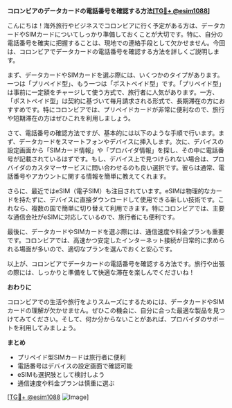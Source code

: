 **コロンビアのデータカードの電話番号を確認する方法[[TG💪+ @esim1088](https://t.me/s/esim1088)]**

こんにちは！海外旅行やビジネスでコロンビアに行く予定がある方は、データカードやSIMカードについてしっかり準備しておくことが大切です。特に、自分の電話番号を確実に把握することは、現地での連絡手段として欠かせません。今回は、コロンビアでデータカードの電話番号を確認する方法を詳しくご説明します。

まず、データカードやSIMカードを選ぶ際には、いくつかのタイプがあります。一つは「プリペイド型」、もう一つは「ポストペイド型」です。「プリペイド型」は事前に一定額をチャージして使う方式で、旅行者に人気があります。一方、「ポストペイド型」は契約に基づいて毎月請求される形式で、長期滞在の方におすすめです。特にコロンビアでは、プリペイドカードが非常に便利なので、旅行や短期滞在の方はぜひこれを利用しましょう。

さて、電話番号の確認方法ですが、基本的には以下のような手順で行います。まず、データカードをスマートフォンやデバイスに挿入します。次に、デバイスの設定画面から「SIMカード情報」や「プロバイダ情報」を探し、その中に電話番号が記載されているはずです。もし、デバイス上で見つけられない場合は、プロバイダのカスタマーサービスに問い合わせるのも良い選択です。彼らは通常、電話番号やアカウントに関する情報を簡単に教えてくれます。

さらに、最近ではeSIM（電子SIM）も注目されています。eSIMは物理的なカードを持たずに、デバイスに直接ダウンロードして使用できる新しい技術です。これなら、複数の国で簡単に切り替えて利用できます。特にコロンビアでは、主要な通信会社がeSIMに対応しているので、旅行者にも便利です。

最後に、データカードやSIMカードを選ぶ際には、通信速度や料金プランも重要です。コロンビアでは、高速かつ安定したインターネット接続が日常的に求められる場面が多いので、適切なプランを選んでおくと安心です。

以上が、コロンビアでデータカードの電話番号を確認する方法です。旅行や出張の際には、しっかりと準備をして快適な滞在を楽しんでくださいね！

**おわりに**

コロンビアでの生活や旅行をよりスムーズにするためには、データカードやSIMカードの理解が欠かせません。ぜひこの機会に、自分に合った最適な製品を見つけてみてください。そして、何か分からないことがあれば、プロバイダのサポートを利用してみましょう。

**まとめ**
- プリペイド型SIMカードは旅行者に便利
- 電話番号はデバイスの設定画面で確認可能
- eSIMも選択肢として検討しよう
- 通信速度や料金プランは慎重に選ぶ

[[TG💪+ @esim1088](https://t.me/s/esim1088) ![Image](https://i.postimg.cc/Y0z9fWf4/image.png)]